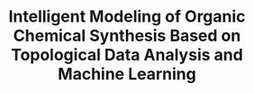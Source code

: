 ---
title: "Intelligent Modeling of Organic Chemical Synthesis Based on Topological Data Analysis and Machine Learning"
collection: projects
# type: "ML for Chemistry"
# permalink: /projects/2023-ML4Chemistry
excerpt: |
    <p style="font-size: 16px; margin: 5px 0 0 20px; margin-left: 0px; color: #666; text-align: justify;">
        This project is the beginning of my research journey. I was fortunate to collaborate with Yanhui Guo and Prof. Xiaohui Yang in modeling organic chemical synthesis reactions using statistical and machine learning tools. In the two papers I contributed to, we utilized topological data analysis, ensemble learning (tree-based models), convolutional neural networks and multi-scale attention to build an intelligent system for yield analysis and prediction of organic synthesis. Our work aims to support researchers with comprehensive, multi-perspective decision-making information.
    </p>
venue: "Henan Engineering Research Center for Artificial Intelligence Theory and Algorithms, Henan, China"
start-date: 2023-11-01
end-date: 2024-03-01
---
